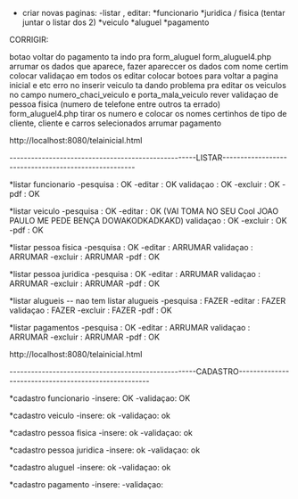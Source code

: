 - criar novas paginas:
   -listar , editar:
        *funcionario
        *juridica / fisica (tentar juntar o listar dos 2)
        *veiculo
        *aluguel
        *pagamento


CORRIGIR:

   botao voltar do pagamento ta indo pra form_aluguel
   form_aluguel4.php arrumar os dados que aparece, fazer apareccer os dados com nome certim
   colocar validaçao em todos os editar
   colocar botoes para voltar a pagina inicial e etc
   erro no inserir veiculo
   ta dando problema pra editar os veiculos no campo numero_chaci_veiculo e porta_mala_veiculo
   rever validaçao de pessoa fisica (numero de telefone entre outros ta errado)
   form_aluguel4.php tirar os numero e colocar os nomes certinhos de tipo de cliente, cliente e carros selecionados
   arrumar pagamento

http://localhost:8080/telainicial.html




----------------------------------------------------LISTAR-----------------------------------------------------

*listar funcionario
   -pesquisa : OK
   -editar : OK
      validaçao : OK
   -excluir : OK
   -pdf : OK


*listar veiculo
   -pesquisa : OK
   -editar : OK (VAI TOMA NO SEU Cool JOAO PAULO ME PEDE BENÇA DOWAKODKADKAKD)
      validaçao : OK
   -excluir : OK
   -pdf : OK



*listar pessoa fisica
   -pesquisa : OK
   -editar : ARRUMAR
      validaçao : ARRUMAR
   -excluir : ARRUMAR
   -pdf : OK



*listar pessoa juridica
   -pesquisa : OK
   -editar : ARRUMAR
      validaçao : ARRUMAR
   -excluir : ARRUMAR
   -pdf : OK



*listar alugueis -- nao tem listar alugueis
   -pesquisa : FAZER
   -editar : FAZER
      validaçao : FAZER
   -excluir : FAZER
   -pdf : OK



*listar pagamentos
   -pesquisa : OK
   -editar : ARRUMAR
      validaçao : ARRUMAR
   -excluir : ARRUMAR
   -pdf : OK



http://localhost:8080/telainicial.html

----------------------------------------------------CADASTRO-----------------------------------------------------

*cadastro funcionario
   -insere: OK
   -validaçao: OK


*cadastro veiculo
   -insere: ok
   -validaçao: ok


*cadastro pessoa fisica
   -insere: ok
   -validaçao: ok


*cadastro pessoa juridica
   -insere: ok
   -validaçao: ok


*cadastro aluguel
   -insere: ok
   -validaçao: ok


*cadastro pagamento
   -insere: 
   -validaçao:

   